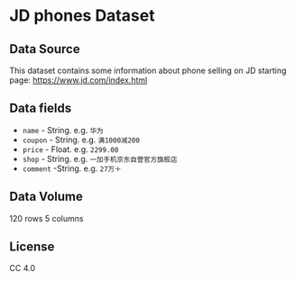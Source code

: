 # JD phones Dataset

## Data Source

This dataset contains some information about phone selling on JD
starting page:  https://www.jd.com/index.html

## Data fields
* `name` - String. e.g. `华为`
* `coupon` - String. e.g. `满1000减200`
* `price` - Float. e.g. `2299.00`
* `shop` - String. e.g. `一加手机京东自营官方旗舰店`
* `comment` -String. e.g. `27万＋`

## Data Volume
120 rows 5 columns

## License
CC 4.0
